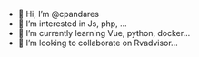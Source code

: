 - 👋 Hi, I’m @cpandares
- 👀 I’m interested in Js, php, ...
- 🌱 I’m currently learning Vue, python, docker...
- 💞️ I’m looking to collaborate on Rvadvisor...


<!---
cpandares/cpandares is a ✨ special ✨ repository because its `README.md` (this file) appears on your GitHub profile.
You can click the Preview link to take a look at your changes.
--->
